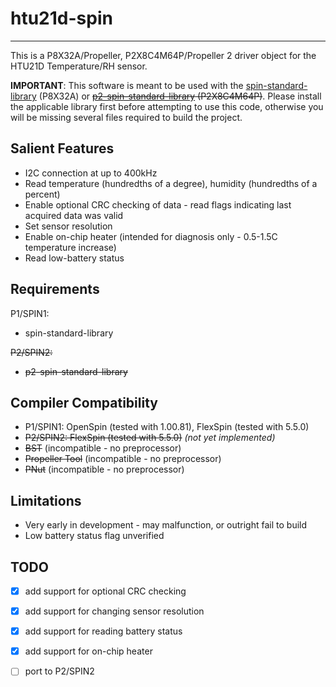 # htu21d-spin 
-------------

This is a P8X32A/Propeller, P2X8C4M64P/Propeller 2 driver object for the HTU21D Temperature/RH sensor.

**IMPORTANT**: This software is meant to be used with the [spin-standard-library](https://github.com/avsa242/spin-standard-library) (P8X32A) or ~~[p2-spin-standard-library](https://github.com/avsa242/p2-spin-standard-library) (P2X8C4M64P)~~. Please install the applicable library first before attempting to use this code, otherwise you will be missing several files required to build the project.

## Salient Features

* I2C connection at up to 400kHz
* Read temperature (hundredths of a degree), humidity (hundredths of a percent)
* Enable optional CRC checking of data - read flags indicating last acquired data was valid
* Set sensor resolution
* Enable on-chip heater (intended for diagnosis only - 0.5-1.5C temperature increase)
* Read low-battery status

## Requirements

P1/SPIN1:
* spin-standard-library

~~P2/SPIN2:~~
* ~~p2-spin-standard-library~~

## Compiler Compatibility

* P1/SPIN1: OpenSpin (tested with 1.00.81), FlexSpin (tested with 5.5.0)
* ~~P2/SPIN2: FlexSpin (tested with 5.5.0)~~ _(not yet implemented)_
* ~~BST~~ (incompatible - no preprocessor)
* ~~Propeller Tool~~ (incompatible - no preprocessor)
* ~~PNut~~ (incompatible - no preprocessor)

## Limitations

* Very early in development - may malfunction, or outright fail to build
* Low battery status flag unverified

## TODO

- [x] add support for optional CRC checking
- [x] add support for changing sensor resolution
- [x] add support for reading battery status
- [x] add support for on-chip heater
- [ ] port to P2/SPIN2

